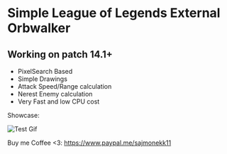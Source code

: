 # Simple League of Legends External Orbwalker
## Working on patch 14.1+
- PixelSearch Based
- Simple Drawings
- Attack Speed/Range calculation
- Nerest Enemy calculation
- Very Fast and low CPU cost

Showcase:

![Test Gif](https://github.com/sajmonekk191/MagicOrbwalker/blob/main/test.gif)


Buy me Coffee <3: https://www.paypal.me/sajmonekk11
